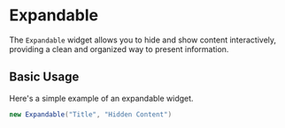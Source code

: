﻿# Expandable

The `Expandable` widget allows you to hide and show content interactively, providing a clean and organized way to present information.

## Basic Usage

Here's a simple example of an expandable widget.

```csharp demo-below ivy-bg
new Expandable("Title", "Hidden Content")
```

<WidgetDocs Type="Ivy.Expandable" ExtensionTypes="Ivy.ExpandableExtensions" SourceUrl="https://github.com/Ivy-Interactive/Ivy-Framework/blob/main/Ivy/Widgets/Expandable.cs"/>